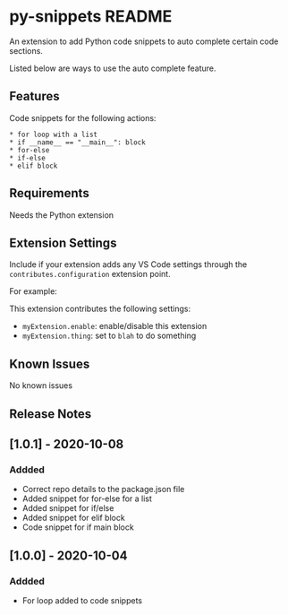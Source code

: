 # py-snippets README

An extension to add Python code snippets to auto complete certain code sections. 

Listed below are ways to use the auto complete feature. 

## Features

Code snippets for the following actions: 

    * for loop with a list
    * if __name__ == "__main__": block
    * for-else
    * if-else 
    * elif block


## Requirements

Needs the Python extension

## Extension Settings

Include if your extension adds any VS Code settings through the `contributes.configuration` extension point.

For example:

This extension contributes the following settings:

* `myExtension.enable`: enable/disable this extension
* `myExtension.thing`: set to `blah` to do something

## Known Issues

No known issues

## Release Notes

## [1.0.1] - 2020-10-08

### Addded
- Correct repo details to the package.json file
- Added snippet for for-else for a list
- Added snippet for if/else
- Added snippet for elif block
- Code snippet for if main block

## [1.0.0] - 2020-10-04

### Addded
- For loop added to code snippets

